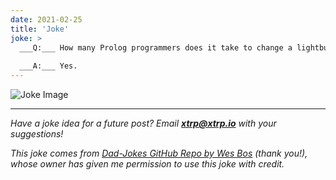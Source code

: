 ```yaml
---
date: 2021-02-25
title: 'Joke'
joke: >
  ___Q:___ How many Prolog programmers does it take to change a lightbulb?
  
  ___A:___ Yes.
---
```


![Joke Image](https://private.xtrp.io/projects/DailyDeveloperJokes/public_image_server/images/5e12588f481d4.png)

---
*Have a joke idea for a future post? Email **[xtrp@xtrp.io](mailto:xtrp@xtrp.io)** with your suggestions!*

*This joke comes from [Dad-Jokes GitHub Repo by Wes Bos](https://github.com/wesbos/dad-jokes) (thank you!), whose owner has given me permission to use this joke with credit.*

<!-- 
Joke text:
**Q:** How many Prolog programmers does it take to change a lightbulb?

**A:** Yes.
 -->

